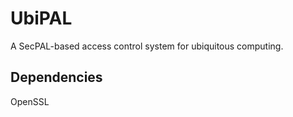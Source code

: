 UbiPAL
======

A SecPAL-based access control system for ubiquitous computing.


Dependencies
------------

OpenSSL
